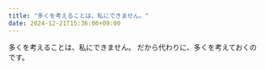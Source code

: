 ```yaml
---
title: "多くを考えることは、私にできません。"
date: 2024-12-21T15:36:06+09:00
---
```

多くを考えることは、私にできません。
だから代わりに、多くを考えておくのです。
